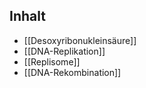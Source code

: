 ## Inhalt
- [[Desoxyribonukleinsäure]]
- [[DNA-Replikation]]
- [[Replisome]]
- [[DNA-Rekombination]]